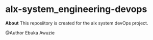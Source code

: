 # alx-system_engineering-devops
__About__
This reposiitory is created for the  alx system devOps project.

@Author Ebuka Awuzie
